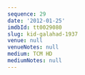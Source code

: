 ```yaml
---
sequence: 29
date: '2012-01-25'
imdbId: tt0029080
slug: kid-galahad-1937
venue: null
venueNotes: null
medium: TCM HD
mediumNotes: null
---
```


